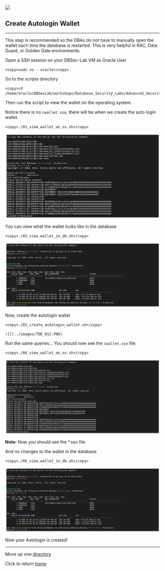 ![](../../../../images/banner_ASO.PNG)

## Create Autologin Wallet

---

This step is recommended so the DBAs do not have to manually open the wallet each time the database is restarted. This is very helpful in RAC, Data Guard, or Golden Gate environments.


Open a SSH session on your DBSec-Lab VM as Oracle User

````
<copy>sudo su - oracle</copy>
````

Go to the scripts directory

````
<copy>cd /home/oracle/DBSecLab/workshops/Database_Security_Labs/Advanced_Security/TDE/Create_Autologin_Wallet</copy>
````
	
Then run the script to view the wallet on the operating system.<br>

Notice there is no `cwallet.sso`, there will be when we create the auto login wallet.

````        
<copy>./01_view_wallet_on_os.sh</copy>
````
    
   ![](../images/TDE_010.PNG)

You can view what the wallet looks like in the database

````
<copy>./02_view_wallet_in_db.sh</copy>
````    
    
   ![](../images/TDE_011.PNG)

Now, create the autologin wallet

````
<copy>./03_create_autologin_wallet.sh</copy>
````

    ![](../images/TDE_012.PNG)

Run the same queries... You should now see the `cwallet.sso` file:

````
<copy>./04_view_wallet_on_os.sh</copy>
````    
 
   ![](../images/TDE_013.PNG)


**Note:** Now you should see the *.sso file

And no changes to the wallet in the database

````
<copy>./05_view_wallet_in_db.sh</copy>
````

   ![](../images/TDE_014.PNG)

Now your Autologin is created!

---
Move up one [directory](../README.md)

Click to return [home](/README.md)
